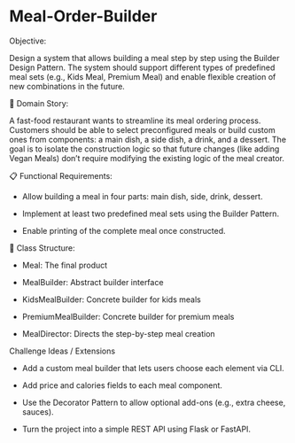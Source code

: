 # Meal-Order-Builder

 Objective:
 
Design a system that allows building a meal step by step using the Builder Design Pattern. The system should support different types of predefined meal sets (e.g., Kids Meal, Premium Meal) and enable flexible creation of new combinations in the future.

📘 Domain Story:

A fast-food restaurant wants to streamline its meal ordering process.
Customers should be able to select preconfigured meals or build custom ones from components: a main dish, a side dish, a drink, and a dessert.
The goal is to isolate the construction logic so that future changes (like adding Vegan Meals) don’t require modifying the existing logic of the meal creator.

📋 Functional Requirements:
- Allow building a meal in four parts: main dish, side, drink, dessert.

- Implement at least two predefined meal sets using the Builder Pattern.

- Enable printing of the complete meal once constructed.


🧱 Class Structure:

- Meal:	The final product

- MealBuilder:	Abstract builder interface

- KidsMealBuilder:	Concrete builder for kids meals

- PremiumMealBuilder:	Concrete builder for premium meals

- MealDirector:	Directs the step-by-step meal creation


Challenge Ideas / Extensions

- Add a custom meal builder that lets users choose each element via CLI.

- Add price and calories fields to each meal component.

- Use the Decorator Pattern to allow optional add-ons (e.g., extra cheese, sauces).

- Turn the project into a simple REST API using Flask or FastAPI.
